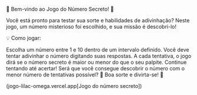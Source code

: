 🔢 Bem-vindo ao Jogo do Número Secreto! 🎉

Você está pronto para testar sua sorte e habilidades de adivinhação? Neste jogo, um número misterioso foi escolhido, e sua missão é descobri-lo!

💡 Como jogar:

Escolha um número entre 1 e 10 dentro de um intervalo definido. Você deve tentar adivinhar o número digitando suas respostas. A cada tentativa, o jogo dirá se o número secreto é maior ou menor do que o seu palpite. Continue tentando até acertar! Será que você consegue descobrir o número com o menor número de tentativas possível? 🎯 Boa sorte e divirta-se! 🚀

(jogo-lilac-omega.vercel.app[Jogo do número secreto])
